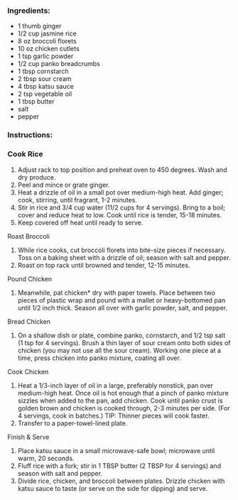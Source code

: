 ### Ingredients:
- 1 thumb ginger
- 1/2 cup jasmine rice
- 8 oz broccoli florets
- 10 oz chicken cutlets
- 1 tsp garlic powder
- 1/2 cup panko breadcrumbs
- 1 tbsp cornstarch
- 2 tbsp sour cream
- 4 tbsp katsu sauce
- 2 tsp vegetable oil
- 1 tbsp butter
- salt
- pepper

### Instructions:
### Cook Rice
1. Adjust rack to top position and preheat oven to 450 degrees. Wash and dry produce.
2. Peel and mince or grate ginger.
3. Heat a drizzle of oil in a small pot over medium-high heat. Add ginger; cook, stirring, until fragrant, 1-2 minutes.
4. Stir in rice and 3/4 cup water (11/2 cups for 4 servings). Bring to a boil; cover and reduce heat to low. Cook until rice is tender, 15-18 minutes.
5. Keep covered off heat until ready to serve.

Roast Broccoli
1. While rice cooks, cut broccoli florets into bite-size pieces if necessary. Toss on a baking sheet with a drizzle of oil; season with salt and pepper.
2. Roast on top rack until browned and tender, 12-15 minutes.

Pound Chicken
1. Meanwhile, pat chicken* dry with paper towels. Place between two pieces of plastic wrap and pound with a mallet or heavy-bottomed pan until 1/2 inch thick. Season all over with garlic powder, salt, and pepper.

Bread Chicken
1. On a shallow dish or plate, combine panko, cornstarch, and 1/2 tsp salt (1 tsp for 4 servings). Brush a thin layer of sour cream onto both sides of chicken (you may not use all the sour cream). Working one piece at a time, press chicken into panko mixture, coating all over.

Cook Chicken
1. Heat a 1/3-inch layer of oil in a large, preferably nonstick, pan over medium-high heat. Once oil is hot enough that a pinch of panko mixture sizzles when added to the pan, add chicken. Cook until panko crust is golden brown and chicken is cooked through, 2-3 minutes per side. (For 4 servings, cook in batches.) TIP: Thinner pieces will cook faster.
2. Transfer to a paper-towel-lined plate.

Finish & Serve
1. Place katsu sauce in a small microwave-safe bowl; microwave until warm, 20 seconds.
2. Fluff rice with a fork; stir in 1 TBSP butter (2 TBSP for 4 servings) and season with salt and pepper.
3. Divide rice, chicken, and broccoli between plates. Drizzle chicken with katsu sauce to taste (or serve on the side for dipping) and serve.
